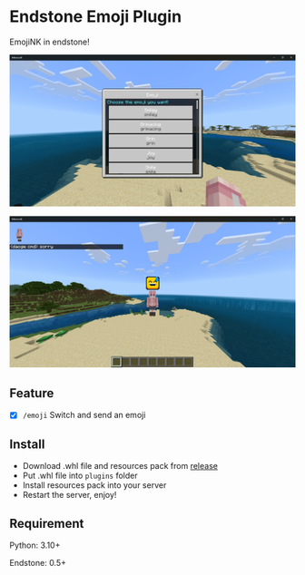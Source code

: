 # Endstone Emoji Plugin

EmojiNK in endstone!

![img.png](img.png)

![img_1.png](img_1.png)

## Feature

- [x] `/emoji` Switch and send an emoji

## Install

- Download .whl file and resources pack from [release](https://github.com/endstone-essentials/emoji/releases)
- Put .whl file into `plugins` folder
- Install resources pack into your server
- Restart the server, enjoy!

## Requirement

Python: 3.10+

Endstone: 0.5+